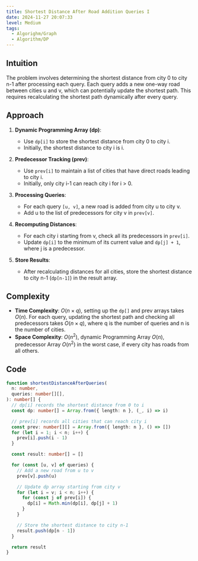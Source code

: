 ```yaml
---
title: Shortest Distance After Road Addition Queries I
date: 2024-11-27 20:07:33
level: Medium
tags:
  - Algorighm/Graph
  - Algorithm/DP
---
```


## Intuition

The problem involves determining the shortest distance from city 0 to city n-1 after processing each query. Each query adds a new one-way road between cities u and v, which can potentially update the shortest path. This requires recalculating the shortest path dynamically after every query.

## Approach

1. **Dynamic Programming Array (dp)**:
	- Use `dp[i]` to store the shortest distance from city 0 to city i.
	- Initially, the shortest distance to city i is i.

2. **Predecessor Tracking (prev)**:
	- Use `prev[i]` to maintain a list of cities that have direct roads leading to city i.
	- Initially, only city i-1 can reach city i for i > 0.

3. **Processing Queries**:
	- For each query `[u, v]`, a new road is added from city u to city v.
	- Add u to the list of predecessors for city v in `prev[v]`.

4. **Recomputing Distances**:
	- For each city i starting from v, check all its predecessors in `prev[i]`.
	- Update `dp[i]` to the minimum of its current value and `dp[j] + 1`, where j is a predecessor.

5. **Store Results**:
	- After recalculating distances for all cities, store the shortest distance to city n-1 (`dp[n-1]`) in the result array.

## Complexity

- **Time Complexity**: $O(n \times q)$, setting up the `dp[]` and prev arrays takes $O(n)$. For each query, updating the shortest path and checking all predecessors takes $O(n \times q)$, where q is the number of queries and n is the number of cities.
- **Space Complexity**: $O(n^2)$, dynamic Programming Array $O(n)$, predecessor Array $O(n^2)$ in the worst case, if every city has roads from all others.

## Code

```typescript
function shortestDistanceAfterQueries(
  n: number,
  queries: number[][],
): number[] {
  // dp[i] records the shortest distance from 0 to i
  const dp: number[] = Array.from({ length: n }, (_, i) => i)

  // prev[i] records all cities that can reach city i
  const prev: number[][] = Array.from({ length: n }, () => [])
  for (let i = 1; i < n; i++) {
    prev[i].push(i - 1)
  }

  const result: number[] = []

  for (const [u, v] of queries) {
    // Add a new road from u to v
    prev[v].push(u)

    // Update dp array starting from city v
    for (let i = v; i < n; i++) {
      for (const j of prev[i]) {
        dp[i] = Math.min(dp[i], dp[j] + 1)
      }
    }

    // Store the shortest distance to city n-1
    result.push(dp[n - 1])
  }

  return result
}
```
